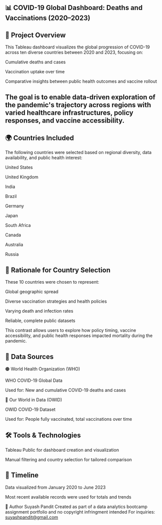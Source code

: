 📊 COVID-19 Global Dashboard: Deaths and Vaccinations (2020–2023)
---
📝 Project Overview
---
This Tableau dashboard visualizes the global progression of COVID-19 across ten diverse countries between 2020 and 2023, focusing on:

Cumulative deaths and cases

Vaccination uptake over time

Comparative insights between public health outcomes and vaccine rollout

The goal is to enable data-driven exploration of the pandemic's trajectory across regions with varied healthcare infrastructures, policy responses, and vaccine accessibility.
----
🌍 Countries Included
---
The following countries were selected based on regional diversity, data availability, and public health interest:

United States

United Kingdom

India

Brazil

Germany

Japan

South Africa

Canada

Australia

Russia

🎯 Rationale for Country Selection
--
These 10 countries were chosen to represent:

Global geographic spread

Diverse vaccination strategies and health policies

Varying death and infection rates

Reliable, complete public datasets

This contrast allows users to explore how policy timing, vaccine accessibility, and public health responses impacted mortality during the pandemic.

📂 Data Sources
--
🟠 World Health Organization (WHO)

WHO COVID-19 Global Data

Used for: New and cumulative COVID-19 deaths and cases

🔵 Our World in Data (OWID)

OWID COVID-19 Dataset

Used for: People fully vaccinated, total vaccinations over time

🛠️ Tools & Technologies
--
Tableau Public for dashboard creation and visualization

Manual filtering and country selection for tailored comparison

📅 Timeline
--
Data visualized from January 2020 to June 2023

Most recent available records were used for totals and trends

👤 Author
Suyash Pandit
Created as part of a data analytics bootcamp assignment portfolio and no copyright infringment intended
For inquiries: suyashpandit@gmail.com
